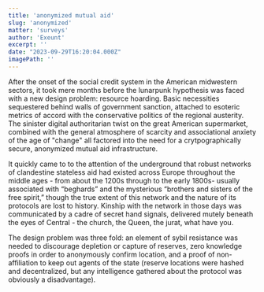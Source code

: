 ```yaml
---
title: 'anonymized mutual aid'
slug: 'anonymized'
matter: 'surveys'
author: 'Exeunt'
excerpt: ''
date: "2023-09-29T16:20:04.000Z"
imagePath: ''
---
```


After the onset of the social credit system in the American midwestern sectors, it took mere months before the lunarpunk hypothesis was faced with a new design problem: resource hoarding. Basic necessities sequestered behind walls of government sanction, attached to esoteric metrics of accord with the conservative politics of the regional austerity. The sinister digital authoritarian twist on the great American supermarket, combined with the general atmosphere of scarcity and associational anxiety of the age of "change" all factored into the need for a crytpographically secure, anonymized mutual aid infrastructure.

It quickly came to to the attention of the underground that robust networks of clandestine stateless aid had existed across Europe throughout the middle ages - from about the 1200s through to the early 1800s- usually associated with “beghards” and the mysterious “brothers and sisters of the free spirit,” though the true extent of this network and the nature of its protocols are lost to history. Kinship with the network in those days was communicated by a cadre of secret hand signals, delivered mutely beneath the eyes of Central - the church, the Queen, the jurat, what have you.

The design problem was three fold: an element of sybil resistance was needed to discourage depletion or capture of reserves, zero knowledge proofs in order to anonymously confirm location, and a proof of non-affiliation to keep out agents of the state (reserve locations were hashed and decentralized, but any intelligence gathered about the protocol was obviously a disadvantage).
